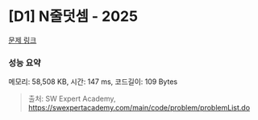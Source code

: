 # [D1] N줄덧셈 - 2025 

[문제 링크](https://swexpertacademy.com/main/code/problem/problemDetail.do?contestProbId=AV5QFZtaAscDFAUq) 

### 성능 요약

메모리: 58,508 KB, 시간: 147 ms, 코드길이: 109 Bytes



> 출처: SW Expert Academy, https://swexpertacademy.com/main/code/problem/problemList.do